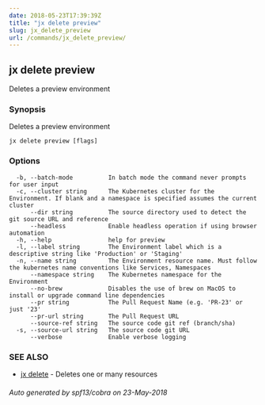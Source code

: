 ```yaml
---
date: 2018-05-23T17:39:39Z
title: "jx delete preview"
slug: jx_delete_preview
url: /commands/jx_delete_preview/
---
```

## jx delete preview

Deletes a preview environment

### Synopsis

Deletes a preview environment

```
jx delete preview [flags]
```

### Options

```
  -b, --batch-mode          In batch mode the command never prompts for user input
  -c, --cluster string      The Kubernetes cluster for the Environment. If blank and a namespace is specified assumes the current cluster
      --dir string          The source directory used to detect the git source URL and reference
      --headless            Enable headless operation if using browser automation
  -h, --help                help for preview
  -l, --label string        The Environment label which is a descriptive string like 'Production' or 'Staging'
  -n, --name string         The Environment resource name. Must follow the kubernetes name conventions like Services, Namespaces
      --namespace string    The Kubernetes namespace for the Environment
      --no-brew             Disables the use of brew on MacOS to install or upgrade command line dependencies
      --pr string           The Pull Request Name (e.g. 'PR-23' or just '23'
      --pr-url string       The Pull Request URL
      --source-ref string   The source code git ref (branch/sha)
  -s, --source-url string   The source code git URL
      --verbose             Enable verbose logging
```

### SEE ALSO

* [jx delete](/commands/jx_delete/)	 - Deletes one or many resources

###### Auto generated by spf13/cobra on 23-May-2018
